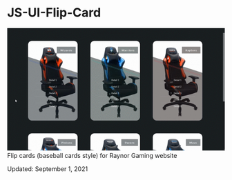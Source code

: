 # JS-UI-Flip-Card
<img src='flip-card-ui.gif'>
Flip cards (baseball cards style) for Raynor Gaming website
<p>Updated: September 1, 2021</p>
